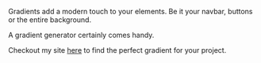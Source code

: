 Gradients add a modern touch to your elements. Be it your navbar, buttons or the entire background.

A gradient generator certainly comes handy.

Checkout my site [here](https://okay-head.github.io/Gradient-generator/index.html) to find the perfect gradient for your project. 

